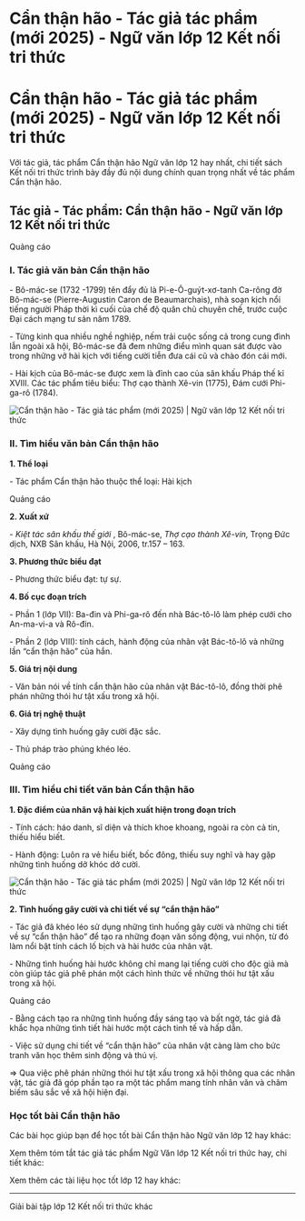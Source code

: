 # Cẩn thận hão - Tác giả tác phẩm (mới 2025) - Ngữ văn lớp 12 Kết nối tri thức

# Cẩn thận hão - Tác giả tác phẩm (mới 2025) - Ngữ văn lớp 12 Kết nối tri thức

Với tác giả, tác phẩm Cẩn thận hão Ngữ văn lớp 12 hay nhất, chi tiết sách Kết nối tri thức trình bày đầy đủ nội dung chính quan trọng nhất về tác phẩm Cẩn thận hão.

## Tác giả - Tác phẩm: Cẩn thận hão - Ngữ văn lớp 12 Kết nối tri thức

Quảng cáo

### **I. Tác giả văn bản Cẩn thận hão**

\- Bô-mác-se (1732 -1799) tên đẩy đủ là Pi-e-Ô-guýt-xơ-tanh Ca-rông đờ Bô-mác-se (Pierre-Augustin Caron de Beaumarchais), nhà soạn kịch nổi tiếng người Pháp thời kì cuối của chế độ quân chủ chuyên chế, trước cuộc Đại cách mạng tư sản năm 1789. 

\- Từng kinh qua nhiều nghề nghiệp, nếm trải cuộc sống cả trong cung đình lẫn ngoài xã hội, Bô-mác-se đã đem những điểu mình quan sát được vào trong những vở hài kịch với tiếng cười tiễn đưa cái cũ và chào đón cái mới. 

\- Hài kịch của Bô-mác-se được xem là đỉnh cao của sân khấu Pháp thế kỉ XVIII. Các tác phẩm tiêu biểu: Thợ cạo thành Xê-vin (1775), Đám cưới Phi-ga-rô (1784).

![Cẩn thận hão - Tác giả tác phẩm \(mới 2025\) | Ngữ văn lớp 12 Kết nối tri thức](https://vietjack.com/soan-van-lop-12-kn/images/tac-gia-tac-pham-can-than-hao-235987.PNG)

### **II. Tìm hiểu văn bản Cẩn thận hão**

**1\. Thể loại**

\- Tác phẩm Cẩn thận hão thuộc thể loại: Hài kịch

Quảng cáo

**2\. Xuất xứ**

\- _Kiệt tác sân khấu thế giới_ , Bô-mác-se, _Thợ cạo thành Xê-vin,_ Trọng Đức dịch, NXB Sân khấu, Hà Nội, 2006, tr.157 – 163.

**3\. Phương thức biểu đạt**

\- Phương thức biểu đạt: tự sự.

**4\. Bố cục đoạn trích**

\- Phần 1 (lớp VII): Ba-đin và Phi-ga-rô đến nhà Bác-tô-lô làm phép cưới cho An-ma-vi-a và Rô-đin.

\- Phần 2 (lớp VIII): tính cách, hành động của nhân vật Bác-tô-lô và những lần “cẩn thận hão” của hắn.

**5\. Giá trị nội dung**

\- Văn bản nói về tính cẩn thận hão của nhân vật Bác-tô-lô, đồng thời phê phán những thói hư tật xấu trong xã hội. 

**6\. Giá trị nghệ thuật**

\- Xây dựng tình huống gây cười đặc sắc.

\- Thủ pháp trào phúng khéo léo.

Quảng cáo

### **III. Tìm hiểu chi tiết văn bản Cẩn thận hão**

**1\. Đặc điểm của nhân vậ hài kịch xuất hiện trong đoạn trích**

\- Tính cách: háo danh, sĩ diện và thích khoe khoang, ngoài ra còn cả tin, thiếu hiểu biết.

\- Hành động: Luôn ra vẻ hiểu biết, bốc đông, thiếu suy nghĩ và hay gặp những tình huống dở khóc dở cười.

![Cẩn thận hão - Tác giả tác phẩm \(mới 2025\) | Ngữ văn lớp 12 Kết nối tri thức](https://vietjack.com/soan-van-lop-12-kn/images/tac-gia-tac-pham-can-than-hao-235989.PNG)

**2\. Tình huống gây cười và chi tiết về sự “cẩn thận hão”**

\- Tác giả đã khéo léo sử dụng những tình huống gây cười và những chi tiết về sự “cẩn thận hão” để tạo ra những đoạn văn sống động, vui nhộn, từ đó làm nổi bật tính cách lố bịch và hài hước của nhân vật.

\- Những tình huống hài hước không chỉ mang lại tiếng cười cho độc giả mà còn giúp tác giả phê phán một cách hình thức về những thói hư tật xấu trong xã hội.

Quảng cáo

\- Bằng cách tạo ra những tình huống đầy sáng tạo và bất ngờ, tác giả đã khắc họa những tình tiết hài hước một cách tinh tế và hấp dẫn. 

\- Việc sử dụng chi tiết về “cẩn thận hão” của nhân vật càng làm cho bức tranh văn học thêm sinh động và thú vị. 

=> Qua việc phê phán những thói hư tật xấu trong xã hội thông qua các nhân vật, tác giả đã góp phần tạo ra một tác phẩm mang tính nhân văn và châm biếm sâu sắc về xã hội hiện đại.

### **Học tốt bài Cẩn thận hão**

Các bài học giúp bạn để học tốt bài Cẩn thận hão Ngữ văn lớp 12 hay khác:

Xem thêm tóm tắt tác giả tác phẩm Ngữ Văn lớp 12 Kết nối tri thức hay, chi tiết khác:

Xem thêm các tài liệu học tốt lớp 12 hay khác:

* * *

Giải bài tập lớp 12 Kết nối tri thức khác
